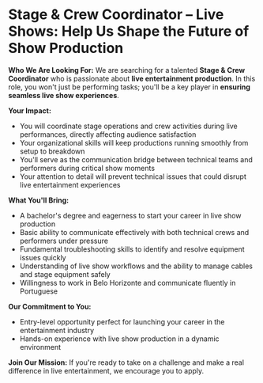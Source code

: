 # Stage & Crew Coordinator – Live Shows: Help Us Shape the Future of Show Production

**Who We Are Looking For:**
We are searching for a talented **Stage & Crew Coordinator** who is passionate about **live entertainment production**. In this role, you won't just be performing tasks; you'll be a key player in **ensuring seamless live show experiences**.

**Your Impact:**
- You will coordinate stage operations and crew activities during live performances, directly affecting audience satisfaction
- Your organizational skills will keep productions running smoothly from setup to breakdown
- You'll serve as the communication bridge between technical teams and performers during critical show moments
- Your attention to detail will prevent technical issues that could disrupt live entertainment experiences

**What You'll Bring:**
- A bachelor's degree and eagerness to start your career in live show production
- Basic ability to communicate effectively with both technical crews and performers under pressure
- Fundamental troubleshooting skills to identify and resolve equipment issues quickly
- Understanding of live show workflows and the ability to manage cables and stage equipment safely
- Willingness to work in Belo Horizonte and communicate fluently in Portuguese

**Our Commitment to You:**
- Entry-level opportunity perfect for launching your career in the entertainment industry
- Hands-on experience with live show production in a dynamic environment

**Join Our Mission:**
If you're ready to take on a challenge and make a real difference in live entertainment, we encourage you to apply.